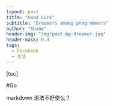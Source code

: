 ```yaml
---
layout: post
title: "Good Luck"
subtitle: "Dreamers among programmers"
author: "Shane"
header-img: "img/post-bg-dreamer.jpg"
header-mask: 0.4
tags:
  - Facebook
  - 生活
---
```


[toc]

#Go

markdown 语法不好使么？
